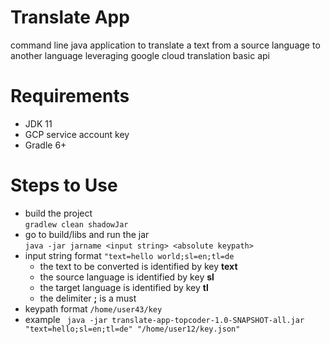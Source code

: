 # Translate App

<p> command line java application to translate a text from a source language to another language leveraging google cloud translation basic api</p>

# Requirements

* JDK 11
* GCP service account key
* Gradle 6+


# Steps to Use

* build the project<br> ```gradlew clean shadowJar```
* go to build/libs and run the jar<br>```java -jar jarname <input string> <absolute keypath>```
* input string format ```"text=hello world;sl=en;tl=de```
  * the text to be converted is identified by key **text**
  * the source language is identified by key **sl**
  * the target language is identified by key **tl**
  * the delimiter **;** is a must
* keypath format ```/home/user43/key```
* example ``` java -jar translate-app-topcoder-1.0-SNAPSHOT-all.jar "text=hello;sl=en;tl=de" "/home/user12/key.json"```


